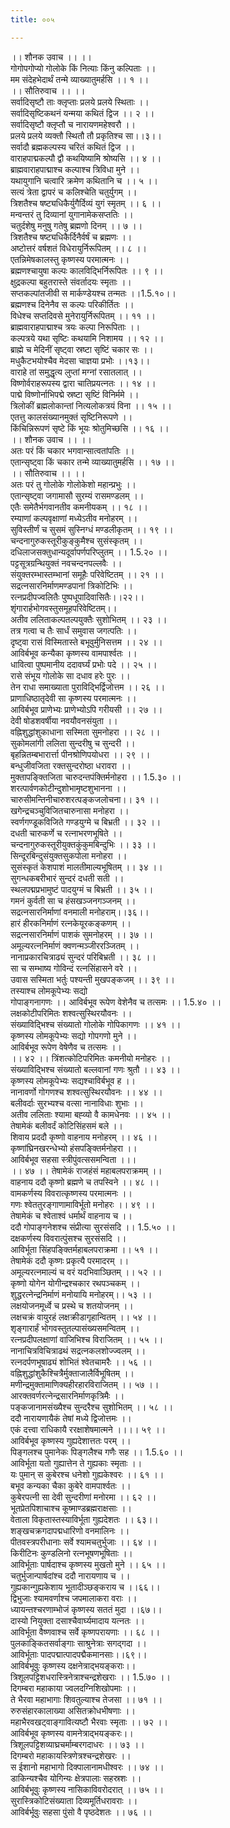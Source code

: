 ```yaml
---
title: ००५

---
```

।। शौनक उवाच ।। ।।  
गोगोपगोप्यो गोलोके किं नित्याः किंनु कल्पिताः ।।  
मम संदेहभेदार्थं तन्मे व्याख्यातुमर्हसि ।। १ ।।  
।। सौतिरुवाच ।। ।।  
सर्वादिसृष्टौ ताः क्लृप्ताः प्रलये प्रलये स्थिताः ।।  
सर्वादिसृष्टिकथनं यन्मया कथितं द्विज ।। २ ।।  
सर्वादिसृष्टौ क्लृप्तौ च नारायणमहेश्वरौ ।।  
प्रलये प्रलये व्यक्तौ स्थितौ तौ प्रकृतिश्च सा।।३।।  
सर्वादौ ब्रह्मकल्पस्य चरितं कथितं द्विज ।।  
वाराहपाद्मकल्पौ द्वौ कथयिष्यामि श्रोष्यसि ।। ४ ।।  
ब्राह्मवाराहपाद्माश्च कल्पाश्च त्रिविधा मुने ।।  
यथायुगानि चत्वारि क्रमेण कथितानि च ।। ५ ।।  
सत्यं त्रेता द्वापरं च कलिश्चेति चतुर्युगम् ।।  
त्रिशतैश्च षष्ट्यधिकैर्युगैर्दिव्यं युगं स्मृतम् ।। ६ ।।  
मन्वन्तरं तु दिव्यानां युगानामेकसप्ततिः ।।  
चतुर्दशेषु मनुषु गतेषु ब्रह्मणो दिनम् ।। ७ ।।  
त्रिशतैश्च षष्ट्यधिकैर्दिनैर्वर्षं च ब्रह्मणः ।।  
अष्टोत्तरं वर्षशतं विधेरायुर्निरूपितम् ।। ८ ।।  
एतन्निमेषकालस्तु कृष्णस्य परमात्मनः ।।  
ब्रह्मणश्चायुषा कल्पः कालविद्भिर्निरूपितः ।। ९ ।।  
क्षुद्रकल्पा बहुतरास्ते संवर्तादयः स्मृताः ।।  
सप्तकल्पांतजीवी स मार्कण्डेयश्च तन्मतः ।।1.5.१०।।  
ब्रह्मणश्च दिनेनैव स कल्पः परिकीर्तितः ।।  
विधेश्च सप्तदिवसे मुनेरायुर्निरूपितम् ।। ११ ।।  
ब्राह्मवाराहपाद्माश्च त्रयः कल्पा निरूपिताः ।।  
कल्पत्रये यथा सृष्टिः कथयामि निशामय ।। १२ ।।  
ब्राह्मे च मेदिनीं सृष्ट्वा स्रष्टा सृष्टिं चकार सः ।।  
मधुकैटभयोश्चैव मेदसा चाज्ञया प्रभोः ।।१३।।  
वाराहे तां समुद्धृत्य लुप्तां मग्नां रसातलात् ।।  
विष्णोर्वराहरूपस्य द्वारा चातिप्रयत्नतः ।। १४ ।।  
पाद्मे विष्णोर्नाभिपद्मे स्रष्टा सृष्टिं विनिर्ममे ।।  
त्रिलोकीं ब्रह्मलोकान्तां नित्यलोकत्रयं विना ।। १५ ।।  
एतत्तु कालसंख्यानमुक्तं सृष्टिनिरूपणे ।।  
किंचिन्निरूपणं सृष्टे किं भूयः श्रोतुमिच्छसि ।। १६ ।।  
।। शौनक उवाच ।। ।।  
अतः परं किं चकार भगवान्सात्वतांपतिः ।।  
एतान्सृष्ट्वा किं चकार तन्मे व्याख्यातुमर्हसि ।। १७ ।।  
।। सौतिरुवाच ।। ।।  
अतः परं तु गोलोके गोलोकेशो महान्प्रभुः ।।  
एतान्सृष्ट्वा जगामासौ सुरम्यं रासमण्डलम् ।।  
एतैः समेतैर्भगवानतीव कमनीयकम् ।। १८ ।।  
रम्याणां कल्पवृक्षाणां मध्येऽतीव मनोहरम् ।।  
सुविस्तीर्णं च सुसमं सुस्निग्धं मण्डलीकृतम् ।। १९ ।।  
चन्दनागुरुकस्तूरीकुङ्कुमैश्च सुसंस्कृतम् ।।  
दधिलाजसक्तुधान्यदूर्वापर्णपरिप्लुतम् ।। 1.5.२० ।।  
पट्टसूत्रग्रन्थियुक्तं नवचन्दनपल्लवैः ।।  
संयुक्तरम्भास्तम्भानां समूहैः परिवेष्टितम् ।। २१ ।।  
सद्रत्नसारनिर्माणमण्डपानां त्रिकोटिभिः ।।  
रत्नप्रदीपज्वलितैः पुष्पधूपादिवासितैः।।२२।।  
शृंगारार्हभोगवस्तुसमूहपरिवेष्टितम्।।  
अतीव ललिताकल्पतल्पयुक्तैः सुशोभितम् ।। २३ ।।  
तत्र गत्वा च तैः सार्धं समुवास जगत्पतिः ।।  
दृष्ट्वा रासं विस्मितास्ते बभूवुर्मुनिसत्तम ।। २४ ।।  
आविर्बभूव कन्यैका कृष्णस्य वामपार्श्वतः ।।  
धावित्वा पुष्पमानीय ददावर्घ्यं प्रभोः पदे ।। २५ ।।  
रासे संभूय गोलोके सा दधाव हरेः पुरः ।।  
तेन राधा समाख्याता पुराविद्भिर्द्विजोत्तम ।। २६ ।।  
प्राणाधिष्ठातृदेवी सा कृष्णस्य परमात्मनः ।।  
आविर्बभूव प्राणेभ्यः प्राणेभ्योऽपि गरीयसी ।। २७ ।।  
देवी षोडशवर्षीया नवयौवनसंयुता ।।  
वह्निशुद्धांशुकाधाना सस्मिता सुमनोहरा ।। २८ ।।  
सुकोमलांगी ललिता सुन्दरीषु च सुन्दरी ।।  
बृहन्नितम्बभारार्त्ता पीनश्रोणिपयोधरा ।। २९ ।।  
बन्धुजीवजिता रक्तसुन्दरोष्ठा धरावरा ।।  
मुक्तापङ्क्तिजिता चारुदन्तपंक्तिर्मनोहरा ।। 1.5.३० ।।  
शरत्पार्वणकोटीन्दुशोभामृष्टशुभानना ।।  
चारुसीमन्तिनीचारुशरत्पङ्कजलोचना।। ३१ ।।  
खगेन्द्रचञ्चुविजितचारुनासा मनोहरा ।।  
स्वर्णगण्डूकविजिते गण्डयुग्मे च बिभ्रती ।। ३२ ।।  
दधती चारुकर्णे च रत्नाभरणभूषिते ।।  
चन्दनागुरुकस्तूरीयुक्तकुंकुमबिन्दुभिः ।। ३३ ।।  
सिन्दूरबिन्दुसंयुक्तसुकपोला मनोहरा ।।  
सुसंस्कृतं केशपाशं मालतीमाल्यभूषितम् ।। ३४ ।।  
सुगन्धकबरीभारं सुन्दरं दधती सती ।।  
स्थलपद्मप्रभामुष्टं पादयुग्मं च बिभ्रती ।। ३५ ।।  
गमनं कुर्वती सा च हंसखञ्जनगञ्जनम् ।।  
सद्रत्नसारनिर्माणां वनमाली मनोहराम्।।३६।।  
हारं हीरकनिर्माणं रत्नकेयूरकङ्कणम् ।।  
सद्रत्नसारनिर्माणं पाशकं सुमनोहरम् ।। ३७ ।।  
अमूल्यरत्ननिर्माणं क्वणन्मञ्जीररञ्जितम् ।।  
नानाप्रकारचित्राढ्यं सुन्दरं परिबिभ्रती ।। ३८ ।।  
सा च सम्भाष्य गोविन्दं रत्नसिंहासने वरे ।।  
उवास सस्मिता भर्तुः पश्यन्ती मुखपङ्कजम् ।। ३९ ।।  
तस्याश्च लोमकूपेभ्यः सद्यो  
गोपाङ्गनागणः ।। आविर्बभूव रूपेण वेशेनैव च तत्समः ।। 1.5.४० ।।  
लक्षकोटीपरिमितः शश्वत्सुस्थिरयौवनः ।।  
संख्याविद्भिश्च संख्यातो गोलोके गोपिकागणः ।। ४१ ।।  
कृष्णस्य लोमकूपेभ्यः सद्यो गोपगणो मुने ।।  
आविर्बभूव रूपेण वेषेणैव च तत्समः ।।  
।। ४२ ।। त्रिंशत्कोटिपरिमितः कमनीयो मनोहरः ।।  
संख्याविद्भिश्च संख्यातो बल्लवानां गणः श्रुतौ ।। ४३ ।।  
कृष्णस्य लोमकूपेभ्यः सद्यश्चाविर्बभूव ह ।।  
नानावर्णो गोगणश्च शश्वत्सुस्थिरयौवनः ।। ४४ ।।  
बलीवर्दाः सुरभ्यश्च वत्सा नानाविधाः शुभाः ।।  
अतीव ललिताः श्यामा बह्व्यो वै कामधेनवः ।। ४५ ।।  
तेषामेकं बलीवर्दं कोटिसिंहसमं बले ।।  
शिवाय प्रददौ कृष्णो वाहनाय मनोहरम् ।। ४६ ।।  
कृष्णांघ्रिनखरन्धेभ्यो हंसपङ्क्तिर्मनोहरा ।।  
आविर्बभूव सहसा स्त्रीपुंवत्ससमन्विता ।।।  
।। ४७ ।। तेषामेकं राजहंसं महाबलपराक्रमम् ।।  
वाहनाय ददौ कृष्णो ब्रह्मणे च तपस्विने ।। ४८ ।।  
वामकर्णस्य विवरात्कृष्णस्य परमात्मनः ।।  
गणः श्वेततुरङ्गाणामाविर्भूतो मनोहरः ।। ४९ ।।  
तेषामेकं च श्वेताश्वं धर्मार्थं वाहनाय च ।।  
ददौ गोपाङ्गनेशश्च संप्रीत्या सुरसंसदि ।। 1.5.५० ।।  
दक्षकर्णस्य विवरात्पुंसश्च सुरसंसदि ।।  
आविर्भूता सिंहपङ्क्तिर्महाबलपराक्रमा ।। ५१ ।।  
तेषामेकं ददौ कृष्णः प्रकृत्यै परमादरम् ।।  
अमूल्यरत्नमाल्यं च वरं यदभिवाञ्छितम् ।। ५२ ।।  
कृष्णो योगेन योगीन्द्रश्चकार रथपञ्चकम् ।।  
शुद्धरत्नेन्द्रनिर्माणं मनोयायि मनोहरम्।। ५३ ।।  
लक्षयोजनमूर्ध्वे च प्रस्थे च शतयोजनम् ।।  
लक्षचक्रं वायुरहं लक्षक्रीडागृहान्वितम् ।। ५४ ।।  
शृङ्गारार्हं भोगवस्तुतल्पासंख्यसमन्वितम् ।।  
रत्नप्रदीपलक्षाणां वाजिभिश्च विराजितम् ।। ५५ ।।  
नानाचित्रविचित्राढथं सद्रत्नकलशोज्ज्वलम् ।।  
रत्नदर्पणभूषाढ्यं शोभितं श्वेतचामरैः ।। ५६ ।।  
वह्निशुद्धांशुकैश्चित्रैर्मुक्ताजालैर्विभूषितम् ।।  
मणीन्द्रमुक्तामाणिक्यहीरहारविराजितम् ।। ५७ ।।  
आरक्तवर्णरत्नेन्द्रसारनिर्माणकृत्रिमैः ।।  
पङ्कजानामसंख्यैश्च सुन्दरैश्च सुशोभितम् ।। ५८ ।।  
ददौ नारायणायैकं तेषां मध्ये द्विजोत्तमः ।।  
एकं दत्त्वा राधिकायै ररक्षाशेषमात्मने ।।।। ५९ ।।  
आविर्बभूव कृष्णस्य गुह्यदेशात्ततः परम् ।।  
पिङ्गलश्च पुमानेकः पिङ्गलैश्च गणैः सह ।। 1.5.६० ।।  
आविर्भूता यतो गुह्यात्तेन ते गुह्यकाः स्मृताः ।।  
यः पुमान् स कुबेरश्च धनेशो गुह्यकेश्वरः ।। ६१ ।।  
बभूव कन्यका चैका कुबेरे वामपार्श्वतः ।।  
कुबेरपत्नी सा देवी सुन्दरीणां मनोरमा ।। ६२ ।।  
भूतप्रेतपिशाचाश्च कूष्माण्डब्रह्मराक्षसाः ।।  
वेताला विकृतास्तस्याविर्भूता गुह्यदेशतः ।। ६३।।  
शङ्खचक्रगदापद्मधारिणो वनमालिनः ।।  
पीतवस्त्रपरीधानाः सर्वे श्यामचतुर्भुजाः ।। ६४ ।।  
किरीटिनः कुण्डलिनो रत्नभूषणभूषिताः ।।  
आविर्भूताः पार्षदाश्च कृष्णस्य मुखतो मुने ।। ६५ ।।  
चतुर्भुजान्पार्षदांश्च ददौ नारायणाय च ।।  
गुह्यकान्गुह्यकेशाय भूतादीञ्छङ्कराय च ।।६६।।  
द्विभुजाः श्यामवर्णाश्च जपमालाकरा वराः ।।  
ध्यायन्तश्चरणाम्भोजं कृष्णस्य सततं मुदा ।।६७।।  
दास्यो नियुक्ता दसाश्चैवार्घ्यमादाय यत्नतः ।।  
आविर्भूता वैष्णवाश्च सर्वे कृष्णपरायणाः ।। ६८ ।।  
पुलकाङ्कितसर्वाङ्गाः साश्रुनेत्राः सगद्गदा ।।  
आविर्भूताः पादपद्मात्पादपद्मैकमानसाः।।६९।।  
आविर्बभूवुः कृष्णस्य दक्षनेत्राद्भयङ्कराः।।  
त्रिशूलपट्टिशधरास्त्रिनेत्राश्चन्द्रशेखराः ।। 1.5.७० ।।  
दिगम्बरा महाकाया ज्वलदग्निशिखोपमाः ।।  
ते भैरवा महाभागाः शिवतुल्याश्च तेजसा ।। ७१ ।।  
रुरुसंहारकालाख्या असितक्रोधभीषणाः ।।  
महाभैरवखट्वाङ्गावित्यष्टौ भैरवाः स्मृताः ।। ७२ ।।  
आविर्बभूव कृष्णस्य वामनेत्राद्भयङ्करः।।  
त्रिशूलपट्टिशव्याघ्रचर्माम्बरगदाधरः ।। ७३ ।।  
दिगम्बरो महाकायस्त्रिणेत्रश्चन्द्रशेखरः ।।  
स ईशानो महाभागो दिक्पालानामधीश्वरः ।। ७४ ।।  
डाकिन्यश्चैव योगिन्यः क्षेत्रपालाः सहस्रशः ।।  
आविर्बभूवुः कृष्णस्य नासिकाविवरोदरात् ।। ७५ ।।  
सुरास्त्रिकोटिसंख्याता दिव्यमूर्तिधरावराः ।।  
आविर्बर्भूवुः सहसा पुंसो वै पृष्ठदेशतः ।। ७६ ।।